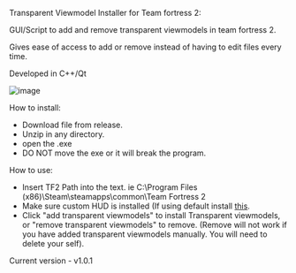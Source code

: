Transparent Viewmodel Installer for Team fortress 2:

GUI/Script to add and remove transparent viewmodels in team fortress 2.

Gives ease of access to add or remove instead of having to edit files every time.

Developed in C++/Qt

![image](https://github.com/Croudxd/TransparentViewmodelsInstaller/assets/98527451/0454ad12-71e1-452b-ad5e-9c9820948c2a)

How to install:
- Download file from release.
- Unzip in any directory.
- open the .exe
- DO NOT move the exe or it will break the program.

How to use:
- Insert TF2 Path into the text. ie C:\Program Files (x86)\Steam\steamapps\common\Team Fortress 2
- Make sure custom HUD is installed (If using default install [this](https://gamebanana.com/mods/385807).
- Click "add transparent viewmodels" to install Transparent viewmodels, or "remove transparent viewmodels" to remove. (Remove will not work if you have added transparent viewmodels manually. You will need to delete your self).

Current version - v1.0.1
